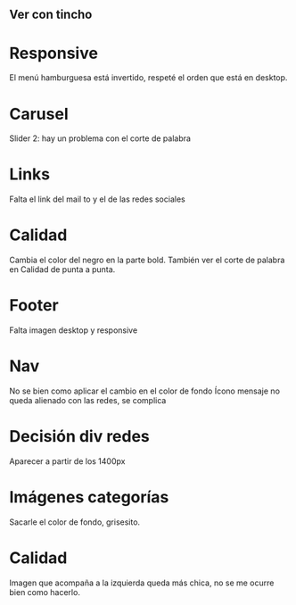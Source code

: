 ## Ver con tincho

# Responsive
El menú hamburguesa está invertido, respeté el orden que está en desktop.

# Carusel
Slider 2: hay un problema con el corte de palabra

# Links
Falta el link del mail to y el de las redes sociales

# Calidad
Cambia el color del negro en la parte bold.
También ver el corte de palabra en Calidad de punta a punta.

# Footer
Falta imagen desktop y responsive

# Nav
No se bien como aplicar el cambio en el color de fondo
Ícono mensaje no queda alienado con las redes, se complica 

# Decisión div redes
Aparecer a partir de los 1400px

# Imágenes categorías
Sacarle el color de fondo, grisesito.

# Calidad
Imagen que acompaña a la izquierda queda más chica, no se me ocurre bien como hacerlo.